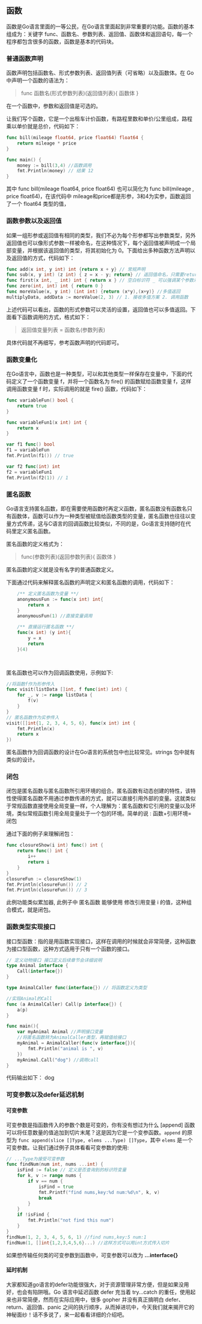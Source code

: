 ## **函数**

函数是Go语言里面的一等公民，在Go语言里面起到非常重要的功能。函数的基本组成为：关键字 func、函数名、参数列表、返回值、函数体和返回语句，每一个程序都包含很多的函数，函数是基本的代码块。

### **普通函数声明**

函数声明包括函数名、形式参数列表、返回值列表（可省略）以及函数体。在 Go 中声明一个函数的语法为：

> func 函数名(形式参数列表)(返回值列表){
>   函数体
> }

在一个函数中，参数和返回值是可选的。

让我们写个函数，它是一个出租车计价函数，有路程里数和单价/公里组成，路程乘以单价就是总价，代码如下：

```go
func bill(mileage float64, price float64) float64 {
	return mileage * price
}

func main() {
	money := bill(3,4) //函数调用
	fmt.Println(money) // 结果 12
}
```

其中 func bill(mileage float64, price float64)  也可以简化为 func bill(mileage , price float64)，在该代码中 mileage和price都是形参，3和4为实参，函数返回了一个 float64 类型的值，

### **函数参数以及返回值**

如果一组形参或返回值有相同的类型，我们不必为每个形参都写出参数类型，另外返回值也可以像形式参数一样被命名，在这种情况下，每个返回值被声明成一个局部变量，并根据该返回值的类型，将其初始化为 0。下面给出多种函数方法声明以及返回值的方式，代码如下：

```go
func add(x int, y int) int {return x + y} // 常规声明
func sub(x, y int) (z int) { z = x - y; return} // 返回值命名，只需要return即可
func first(x int, _ int) int { return x } // 空白标识符 _ 可以强调某个参数未被使用
func zero(int, int) int { return 0 } 
func moreValue(x, y int) (int int) {return (x*y),(x+y)} //多值返回
multiplyData, addData := moreValue(2, 3) // 1. 接收多值方案 2. 调用函数
```

上述代码可以看出，函数的形式参数可以灵活的设置，返回值也可以多值返回。下面看下函数调用的方式，格式如下：

> 返回值变量列表 = 函数名(参数列表)

具体代码就不再细写，参考函数声明的代码即可。

### 函数变量化

在Go语言中，函数也是一种类型，可以和其他类型一样保存在变量中，下面的代码定义了一个函数变量 f，并将一个函数名为 fire() 的函数赋给函数变量 f，这样调用函数变量 f 时，实际调用的就是 fire() 函数，代码如下：

```go
func variableFun() bool {
	return true
}

func variableFun1(x int) int {
	return x
}

var f1 func() bool
f1 = variableFun
fmt.Println(f1()) // true

var f2 func(int) int
f2 = variableFun1
fmt.Println(f2(1)) // 1
```



### 匿名函数

Go语言支持匿名函数，即在需要使用函数时再定义函数，匿名函数没有函数名只有函数体，函数可以作为一种类型被赋值给函数类型的变量，匿名函数也往往以变量方式传递，这与C语言的回调函数比较类似，不同的是，Go语言支持随时在代码里定义匿名函数。

匿名函数的定义格式为：

> func(参数列表)(返回参数列表){
>   函数体
> }

匿名函数的定义就是没有名字的普通函数定义。

下面通过代码来解释匿名函数的声明定义和匿名函数的调用，代码如下：

```go
	/** 定义匿名函数为变量 **/ 
	anonymousFun := func(x int) int{
		return x
	}
	anonymousFun(1) //直接变量调用

	/** 直接运行匿名函数 **/
	func(x int) (y int){
		y = x
		return 
	}(4)

	
```

匿名函数也可以作为回调函数使用，示例如下:

```go
//将函数f作为形参传入
func visit(listData []int, f func(int) int) {
	for _, v := range listData {
		f(v)
	}
}
// 匿名函数作为实参传入
visit([]int{1, 2, 3, 4, 5, 6}, func(x int) int {
    fmt.Println(x)
    return x
})

```

匿名函数作为回调函数的设计在Go语言的系统包中也比较常见。strings 包中就有类似的设计。

### 闭包

闭包是匿名函数与匿名函数所引用环境的组合。匿名函数有动态创建的特性，该特性使得匿名函数不用通过参数传递的方式，就可以直接引用外部的变量。这就类似于常规函数直接使用全局变量一样，个人理解为：匿名函数和它引用的变量以及环境，类似常规函数引用全局变量处于一个包的环境。简单的说 : 函数+引用环境=闭包

通过下面的例子来理解闭包：

```go
func closureShow(i int) func() int {
	return func() int {
		i++
		return i
	}
}
closureFun := closureShow(1)
fmt.Println(closureFun()) // 2
fmt.Println(closureFun()) // 3
```

此例功能类似累加器, 此例子中 匿名函数 能够使用 修改引用变量 i 的值，这种组合模式，就是闭包。



### 函数类型实现接口

接口型函数：指的是用函数实现接口，这样在调用的时候就会非常简便，这种函数为接口型函数，这种方式适用于只有一个函数的接口。

```go
// 定义动物接口 接口定义后续章节会详细说明
type Animal interface {
	Call(interface{})
}

type AnimalCaller func(interface{}) // 将函数定义为类型

//实现Animal的Call
func (a AnimalCaller) Call(p interface{}) {
	a(p)
}

func main(){
    var myAnimal Animal //声明接口变量
    //将匿名函数转为AnimalCaller类型，再赋值给接口
	myAnimal = AnimalCaller(func(v interface{}){
		fmt.Println("animal is ", v)
	})
	myAnimal.Call("dog") //调用call
}
```

代码输出如下： dog

### 可变参数以及defer延迟机制

#### **可变参数**

可变参数是指函数传入的参数个数是可变的，你有没有想过为什么 [append] 函数可以将任意数量的值追加到切片末尾？这是因为它是一个变参函数。`append` 的原型为 `func append(slice []Type, elems ...Type) []Type`，其中 `elems` 是一个可变参数。让我们通过例子具体看看可变参数的使用:

```go
// ...Type为接受可变参数
func findNum(num int, nums ...int) {
	isFind := false // 定义是否查询到的标识符变量
	for k, v := range nums {
		if v == num {
			isFind = true
			fmt.Printf("find nums,key:%d num:%d\n", k, v)
			break
		}
	}
	if !isFind {
		fmt.Println("not find this num")
	}
}
findNum(1, 2, 3, 4, 5, 6, 1) //find nums,key:5 num:1
findNum(1, []int{1,2,3,4,5,6}...) //这样方式可以用int方式传入切片
```

如果想传输任何类的可变参数到函数中，可变参数可以改为  **...interface{}**

#### **延时机制**

大家都知道go语言的defer功能很强大，对于资源管理非常方便，但是如果没用好，也会有陷阱哦。Go 语言中延迟函数 defer 充当着 try...catch 的重任，使用起来也非常简便，然而在实际应用中，很多 gopher 并没有真正搞明白 defer、return、返回值、panic 之间的执行顺序，从而掉进坑中，今天我们就来揭开它的神秘面纱！话不多说了，来一起看看详细的介绍吧。

